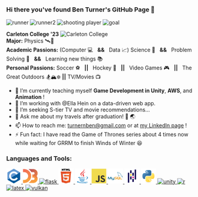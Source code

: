 ### Hi there you've found Ben Turner's GitHub Page 👋 
<img src="https://github.com/benturnerrocks/benturnerrocks/assets/85888003/99206412-8e85-4ad8-8e1c-10b58120d69c" alt="runner" width="50" loop=infinite/>
<img src="https://github.com/benturnerrocks/benturnerrocks/assets/85888003/d0b9467a-8e4b-4e9c-ae64-c72175e223cf" alt="runner2" width="50" loop=infinite/>
<img src="https://github.com/benturnerrocks/benturnerrocks/assets/85888003/a79c3922-747a-4436-971f-5bd35caea758" alt="shooting player" width="50" loop=infinite/>
<img src="https://github.com/benturnerrocks/benturnerrocks/assets/85888003/cd89ceeb-cbf6-461b-b4d3-bf8b79706619" alt="goal" width="50" loop=infinite/> 

**Carleton College '23** <img src="https://github.com/benturnerrocks/benturnerrocks/assets/85888003/1fe644ff-449b-4e9e-90d0-776f0a9d072c" alt="Carleton College" width="20"/> \
**Major:** Physics 🛰️🔭\
**Academic Passions:** (Computer 💻 &nbsp; **&&** &nbsp; Data 📈) Science 🚀 &nbsp; **&&** &nbsp; Problem Solving 🧮 &nbsp; **&&** &nbsp; Learning new things 📚 \
**Personal Passions:** Soccer ⚽️ &nbsp; **||** &nbsp; Hockey 🏒 &nbsp; **||** &nbsp; Video Games 🎮 &nbsp; **||** &nbsp; The Great Outdoors 🏂🏔️❄️ **||** TV/Movies 📺

- 🌱 I’m currently teaching myself **Game Development in Unity**, **AWS**, and **Animation** !
- 👯 I’m working with @Ella Hein on a data-driven web app.
- 🤔 I’m seeking S-tier TV and movie recommendations...
- 💬 Ask me about my travels after graduation! 🛫 🌏
- 📫 How to reach me: turnernben@gmail.com or at <a href="https://www.linkedin.com/in/ben-turner-4a0329229/"  target="_blank">my LinkedIn page</a> !
- ⚡ Fun fact: I have read the Game of Thrones series about 4 times now while waiting for GRRM to finish Winds of Winter 😆
<h3 align="left">Languages and Tools:</h3>
<p align="left"> <a href="https://www.cprogramming.com/" target="_blank" rel="noreferrer"> <img src="https://raw.githubusercontent.com/devicons/devicon/master/icons/c/c-original.svg" alt="c" width="40" height="40"/> </a> <a href="https://d3js.org/" target="_blank" rel="noreferrer"> <img src="https://raw.githubusercontent.com/devicons/devicon/master/icons/d3js/d3js-original.svg" alt="d3js" width="40" height="40"/> </a> <a href="https://flask.palletsprojects.com/" target="_blank" rel="noreferrer"> <img src="https://www.vectorlogo.zone/logos/pocoo_flask/pocoo_flask-icon.svg" alt="flask" width="40" height="40"/> </a> <a href="https://www.w3.org/html/" target="_blank" rel="noreferrer"> <img src="https://raw.githubusercontent.com/devicons/devicon/master/icons/html5/html5-original-wordmark.svg" alt="html5" width="40" height="40"/> </a> <a href="https://www.java.com" target="_blank" rel="noreferrer"> <img src="https://raw.githubusercontent.com/devicons/devicon/master/icons/java/java-original.svg" alt="java" width="40" height="40"/> </a> <a href="https://developer.mozilla.org/en-US/docs/Web/JavaScript" target="_blank" rel="noreferrer"> <img src="https://raw.githubusercontent.com/devicons/devicon/master/icons/javascript/javascript-original.svg" alt="javascript" width="40" height="40"/> </a> <a href="https://www.mysql.com/" target="_blank" rel="noreferrer"> <img src="https://raw.githubusercontent.com/devicons/devicon/master/icons/mysql/mysql-original-wordmark.svg" alt="mysql" width="40" height="40"/> </a> <a href="https://pandas.pydata.org/" target="_blank" rel="noreferrer"> <img src="https://raw.githubusercontent.com/devicons/devicon/2ae2a900d2f041da66e950e4d48052658d850630/icons/pandas/pandas-original.svg" alt="pandas" width="40" height="40"/> </a> <a href="https://www.python.org" target="_blank" rel="noreferrer"> <img src="https://raw.githubusercontent.com/devicons/devicon/master/icons/python/python-original.svg" alt="python" width="40" height="40"/> </a> <a href="https://unity.com/" target="_blank" rel="noreferrer"> <img src="https://www.vectorlogo.zone/logos/unity3d/unity3d-icon.svg" alt="unity" width="40" height="40"/> </a> <a href="https://www.r-project.org/" target="_blank" rel="noreferrer"> <img src="https://github.com/benturnerrocks/benturnerrocks/assets/85888003/daff364f-eead-47ab-bf4f-fc29906aa786" alt="r" width="40" height="40"/> </a> <a href="https://www.latex-project.org/" target="_blank" rel="noreferrer"> <img src="https://github.com/benturnerrocks/benturnerrocks/assets/85888003/285930fd-6f2a-4e17-bf73-773a44d9a780" alt="latex" width="40" height="40"/> </a> <a href="https://www.vulkan.org/" target="_blank" rel="noreferrer"> <img src="https://github.com/benturnerrocks/benturnerrocks/assets/85888003/8b549401-cc22-4170-a3e1-756e69fc2053" alt="vulkan" width="60" height="40"/> </a></p>
